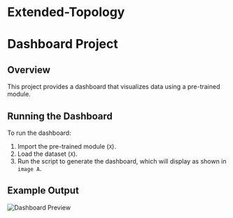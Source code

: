 # Extended-Topology

# Dashboard Project

## Overview
This project provides a dashboard that visualizes data using a pre-trained module.

## Running the Dashboard
To run the dashboard:
1. Import the pre-trained module (`X`).
2. Load the dataset (`X`).
3. Run the script to generate the dashboard, which will display as shown in `image A`.

## Example Output
![Dashboard Preview](path/to/image_A.png)
